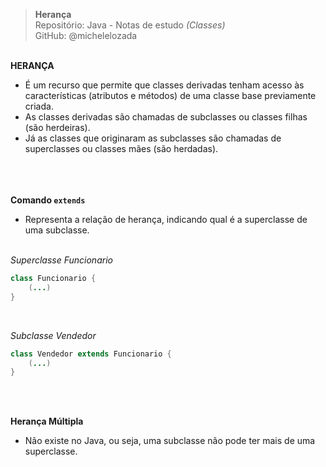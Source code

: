 > **Herança**     
> Repositório: Java - Notas de estudo *(Classes)*    
> GitHub: @michelelozada
&nbsp;
     
&nbsp;    
**HERANÇA**   
 - É um recurso que permite que classes derivadas tenham acesso às características (atributos e métodos) de uma classe base previamente criada.
&nbsp;  
- As classes derivadas são chamadas de subclasses ou classes filhas (são herdeiras).
&nbsp;  
- Já as classes que originaram as subclasses são chamadas de superclasses ou classes mães (são herdadas).  
&nbsp;  
&nbsp;
     
&nbsp;  
**Comando `extends`**      
 - Representa a relação de herança, indicando qual é a superclasse de uma subclasse.
&nbsp;  
&nbsp;  

*Superclasse Funcionario*
```java
class Funcionario {
	(...)
}
```
&nbsp;  

*Subclasse Vendedor*  
```java
class Vendedor extends Funcionario {
	(...)
}
```
&nbsp;
     
&nbsp;  
**Herança Múltipla**  
 - Não existe no Java, ou seja, uma subclasse não pode ter mais de uma superclasse.
 &nbsp;  